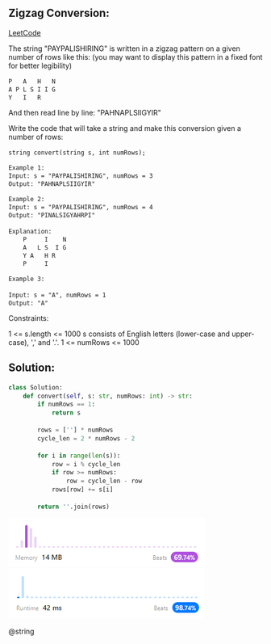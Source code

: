 ## Zigzag Conversion:

[LeetCode](https://leetcode.com/problems/zigzag-conversion/)

The string "PAYPALISHIRING" is written in a zigzag pattern on a given number of rows like this: (you may want to display this pattern in a fixed font for better legibility)
```
P   A   H   N
A P L S I I G
Y   I   R
```
And then read line by line: "PAHNAPLSIIGYIR"

Write the code that will take a string and make this conversion given a number of rows:
```
string convert(string s, int numRows);
```

```
Example 1:
Input: s = "PAYPALISHIRING", numRows = 3
Output: "PAHNAPLSIIGYIR"
```
```
Example 2:
Input: s = "PAYPALISHIRING", numRows = 4
Output: "PINALSIGYAHRPI"

Explanation:
    P     I    N
    A   L S  I G
    Y A   H R
    P     I
```
```
Example 3:

Input: s = "A", numRows = 1   
Output: "A"
```

Constraints:

1 <= s.length <= 1000
s consists of English letters (lower-case and upper-case), ',' and '.'.
1 <= numRows <= 1000

## Solution:

```python
class Solution:
    def convert(self, s: str, numRows: int) -> str:
        if numRows == 1:
            return s
        
        rows = [''] * numRows
        cycle_len = 2 * numRows - 2
        
        for i in range(len(s)):
            row = i % cycle_len
            if row >= numRows:
                row = cycle_len - row
            rows[row] += s[i]
            
        return ''.join(rows)
```
![mem](memory.PNG)
![run](runtime.PNG)

@string